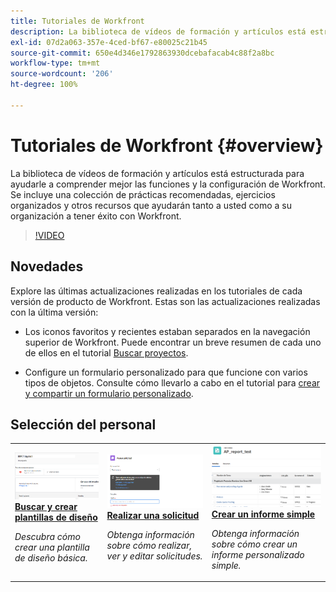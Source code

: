 ```yaml
---
title: Tutoriales de Workfront
description: La biblioteca de vídeos de formación y artículos está estructurada para ayudarle a comprender mejor las funciones y la configuración de Workfront.  Se incluye una colección de prácticas recomendadas, ejercicios organizados y otros recursos que ayudarán tanto a usted como a su organización a tener éxito con Workfront.
exl-id: 07d2a063-357e-4ced-bf67-e80025c21b45
source-git-commit: 650e4d346e1792863930dcebafacab4c88f2a8bc
workflow-type: tm+mt
source-wordcount: '206'
ht-degree: 100%

---
```


# Tutoriales de Workfront {#overview}

La biblioteca de vídeos de formación y artículos está estructurada para ayudarle a comprender mejor las funciones y la configuración de Workfront.  Se incluye una colección de prácticas recomendadas, ejercicios organizados y otros recursos que ayudarán tanto a usted como a su organización a tener éxito con Workfront.

>[!VIDEO](https://video.tv.adobe.com/v/335063/?quality=12&learn=on)

<!-- 

This is the landing page of the user guide. It should be the first list item in the TOC.md file. 
See other user landing pages to get ideas. 

-->

<div id="whats-new-section">

## Novedades

Explore las últimas actualizaciones realizadas en los tutoriales de cada versión de producto de Workfront. Estas son las actualizaciones realizadas con la última versión:

* Los iconos favoritos y recientes estaban separados en la navegación superior de Workfront. Puede encontrar un breve resumen de cada uno de ellos en el tutorial <a href="/help/manage-work/projects/find-projects.md">Buscar proyectos</a>.

* Configure un formulario personalizado para que funcione con varios tipos de objetos. Consulte cómo llevarlo a cabo en el tutorial para <a href="/help/custom-data/custom-forms/custom-forms-creating-and-sharing-a-custom-form.md">crear y compartir un formulario personalizado</a>.

</div>

<div id="recs-overview-body-1"></div>
<div id="recs-overview-body-2"></div>
<div id="recs-overview-body-3"></div>
<div id="recs-overview-body-4"></div>
<div id="recs-overview-body-5"></div>
<div id="recs-overview-body-6"></div>

<div id="staff-picks-section">

## Selección del personal

<table style="margin-top: 0 !important">
  <tr>
   <td>
      <a href="/help/administration-and-setup/layout-templates/find-layout-templates.md">
      <img alt="Buscar y crear plantillas de diseño" src="./assets/ltemp_01.png"/>
      </a>
      <div>
         <a href="/help/administration-and-setup/layout-templates/find-layout-templates.md"><strong>Buscar y crear plantillas de diseño</strong></a>
      </div>
      <p>
         <em>Descubra cómo crear una plantilla de diseño básica.</em>
      </p>
    </td>
   <td>
      <a href="/help/manage-work/issues-requests/make-a-request.md">
      <img alt="Realizar una solicitud" src="./assets/nrequest_01.png"/>
      </a>
      <div>
         <a href="/help/manage-work/issues-requests/make-a-request.md"><strong>Realizar una solicitud</strong></a>
      </div>
      <p>
         <em>Obtenga información sobre cómo realizar, ver y editar solicitudes.</em>
      </p>

<td>
      <a href="/help/reporting/basic-reporting/create-a-simple-report.md">
      <img alt="Creación de un informe simple" src="./assets/sreport_01.png"/>
      </a>
      <div>
         <a href="/help/reporting/basic-reporting/create-a-simple-report.md"><strong>Crear un informe simple</strong></a>
      </div>
      <p>
         <em>Obtenga información sobre cómo crear un informe personalizado simple.</em>
      </p>
    </td>
  </tr>
</table>

</div>
